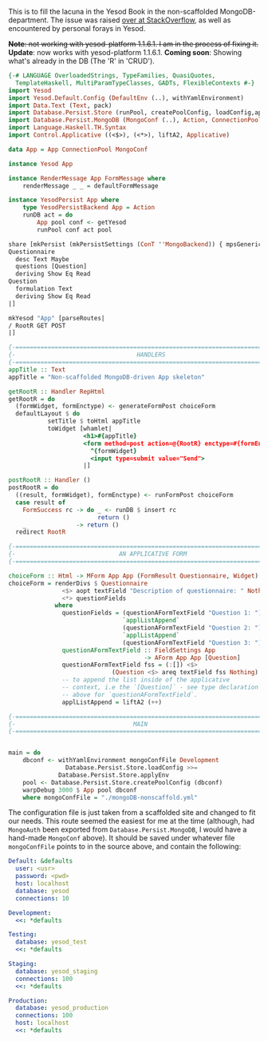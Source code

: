 This is to fill the lacuna in the Yesod Book in the non-scaffolded MongoDB-department. The issue was raised  [over at StackOverflow](http://bit.ly/RzrwDI), as well as encountered by personal forays in Yesod.

~~**Note**: not working with yesod-platform 1.1.6.1. I am in the process of fixing it.~~<br>
**Update**: now works with yesod-platform 1.1.6.1.
**Coming soon**: Showing what's already in the DB (The 'R' in 'CRUD').

``` haskell
{-# LANGUAGE OverloadedStrings, TypeFamilies, QuasiQuotes,
  TemplateHaskell, MultiParamTypeClasses, GADTs, FlexibleContexts #-}
import Yesod
import Yesod.Default.Config (DefaultEnv (..), withYamlEnvironment)
import Data.Text (Text, pack)
import Database.Persist.Store (runPool, createPoolConfig, loadConfig,applyEnv)
import Database.Persist.MongoDB (MongoConf (..), Action, ConnectionPool (..), MongoBackend)
import Language.Haskell.TH.Syntax
import Control.Applicative ((<$>), (<*>), liftA2, Applicative)

data App = App ConnectionPool MongoConf

instance Yesod App 

instance RenderMessage App FormMessage where
    renderMessage _ _ = defaultFormMessage

instance YesodPersist App where
    type YesodPersistBackend App = Action
    runDB act = do
        App pool conf <- getYesod
        runPool conf act pool

share [mkPersist (mkPersistSettings (ConT ''MongoBackend)) { mpsGeneric = False }, mkMigrate "migrateAll"][persist|
Questionnaire
  desc Text Maybe
  questions [Question]
  deriving Show Eq Read 
Question
  formulation Text
  deriving Show Eq Read 
|]

mkYesod "App" [parseRoutes|
/ RootR GET POST
|]

{-===========================================================================-}
{-                                  HANDLERS                                 -}
{-===========================================================================-}
appTitle :: Text
appTitle = "Non-scaffolded MongoDB-driven App skeleton"

getRootR :: Handler RepHtml
getRootR = do
  (formWidget, formEnctype) <- generateFormPost choiceForm
  defaultLayout $ do
           setTitle $ toHtml appTitle
           toWidget [whamlet|
                     <h1>#{appTitle}
                     <form method=post action=@{RootR} enctype=#{formEnctype}>
                       ^{formWidget}
                       <input type=submit value="Send">
                     |]

postRootR :: Handler ()
postRootR = do
  ((result, formWidget), formEnctype) <- runFormPost choiceForm
  case result of
    FormSuccess rc -> do _ <- runDB $ insert rc
                         return ()
    _              -> return ()
  redirect RootR

{-===========================================================================-}
{-                             AN APPLICATIVE FORM                           -}
{-===========================================================================-}

choiceForm :: Html -> MForm App App (FormResult Questionnaire, Widget)
choiceForm = renderDivs $ Questionnaire
               <$> aopt textField "Description of questionnaire: " Nothing
               <*> questionFields
             where
               questionFields = (questionAFormTextField "Question 1: ")
                                `applListAppend`
                                (questionAFormTextField "Question 2: ")
                                `applListAppend`
                                (questionAFormTextField "Question 3: ") 
               questionAFormTextField :: FieldSettings App
                                      -> AForm App App [Question]
               questionAFormTextField fss = (:[]) <$>
                             (Question <$> areq textField fss Nothing)
               -- to append the list inside of the applicative
               -- context, i.e the `[Question]` - see type declaration
               -- above for `questionAFormTextField`.
               applListAppend = liftA2 (++)

{-===========================================================================-}
{-                                 MAIN                                      -}
{-===========================================================================-}


main = do
    dbconf <- withYamlEnvironment mongoConfFile Development
                Database.Persist.Store.loadConfig >>=
              Database.Persist.Store.applyEnv
    pool <- Database.Persist.Store.createPoolConfig (dbconf)
    warpDebug 3000 $ App pool dbconf
    where mongoConfFile = "./mongoDB-nonscaffold.yml" 
```
The configuration file is just taken from a scaffolded site and changed to fit our needs. This route seemed the easiest for me at the time (although, had `MongoAuth` been exported from `Database.Persist.MongoDB`, I would have a hand-made `MongoConf` above). It should be saved under whatever file `mongoConfFile` points to in the source above, and contain the following:
``` yaml
Default: &defaults
  user: <usr>
  password: <pwd>
  host: localhost
  database: yesod
  connections: 10

Development:
  <<: *defaults

Testing:
  database: yesod_test
  <<: *defaults

Staging:
  database: yesod_staging
  connections: 100
  <<: *defaults

Production:
  database: yesod_production
  connections: 100
  host: localhost
  <<: *defaults

```